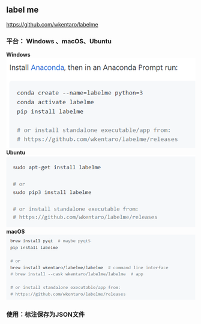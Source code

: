 ## label me
https://github.com/wkentaro/labelme
### 平台： Windows 、macOS、Ubuntu
 **Windows**
 ![](https://raw.githubusercontent.com/LIUQI-creat/pic/main/20221109160749.png)
**Ubuntu**
![](https://raw.githubusercontent.com/LIUQI-creat/pic/main/20221109160900.png)
**macOS**
![](https://raw.githubusercontent.com/LIUQI-creat/pic/main/20221109161103.png)

### 使用：标注保存为JSON文件

<!--stackedit_data:
eyJoaXN0b3J5IjpbLTE4MTc3NTUxMzZdfQ==
-->